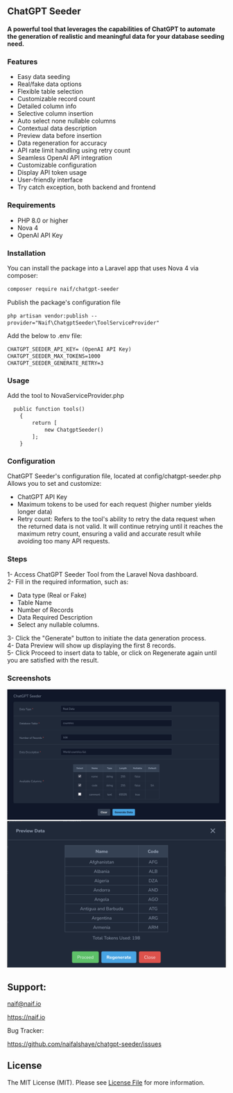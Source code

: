 ## ChatGPT Seeder

#### A powerful tool that leverages the capabilities of ChatGPT to automate the generation of realistic and meaningful data for your database seeding need.

### Features
- Easy data seeding
- Real/fake data options
- Flexible table selection
- Customizable record count
- Detailed column info
- Selective column insertion
- Auto select none nullable columns
- Contextual data description
- Preview data before insertion
- Data regeneration for accuracy
- API rate limit handling using retry count
- Seamless OpenAI API integration
- Customizable configuration
- Display API token usage
- User-friendly interface
- Try catch exception, both backend and frontend

### Requirements
- PHP 8.0 or higher
- Nova 4
- OpenAI API Key

### Installation

You can install the package into a Laravel app that uses Nova 4 via composer:

```bash
composer require naif/chatgpt-seeder
```

Publish the package's configuration file

```
php artisan vendor:publish --provider="Naif\ChatgptSeeder\ToolServiceProvider" 
```

Add the below to .env file:

```
CHATGPT_SEEDER_API_KEY= (OpenAI API Key)
CHATGPT_SEEDER_MAX_TOKENS=1000
CHATGPT_SEEDER_GENERATE_RETRY=3
```

### Usage

Add the tool to NovaServiceProvider.php

```
  public function tools()
    {
        return [
            new ChatgptSeeder()
        ];
    }
```

### Configuration

ChatGPT Seeder's configuration file, located at config/chatgpt-seeder.php\
Allows you to set and customize:

- ChatGPT API Key
- Maximum tokens to be used for each request (higher number yields longer data)
- Retry count: Refers to the tool's ability to retry the data request when the returned data is not valid. It will continue retrying until it reaches the maximum retry count, ensuring a valid and accurate result while avoiding too many API requests.


### Steps

1- Access ChatGPT Seeder Tool from the Laravel Nova dashboard.\
2- Fill in the required information, such as:
- Data type (Real or Fake)
- Table Name
- Number of Records
- Data Required Description
- Select any nullable columns.

3- Click the "Generate" button to initiate the data generation process.\
4- Data Preview will show up displaying the first 8 records.\
5- Click Proceed to insert data to table, or click on Regenerate again until you are satisfied with the result.

### Screenshots

<img src="screenshots/home.png" width="800">
<img src="screenshots/preview.png" width="800">

## Support:
naif@naif.io

https://naif.io

Bug Tracker:

https://github.com/naifalshaye/chatgpt-seeder/issues

## License

The MIT License (MIT). Please see [License File](LICENSE.md) for more information.
